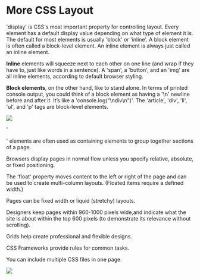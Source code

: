 # More CSS Layout

'display' is CSS's most important property for controlling layout. Every element has a default display value depending on what type of element it is. The default for most elements is usually 'block' or 'inline'. A block element is often called a block-level element. An inline element is always just called an inline element.

**Inline** elements will squeeze next to each other on one line (and wrap if they have to, just like words in a sentence). A 'span', a 'button', and an 'img' are all inline elements, according to default browser styling.

**Block elements**, on the other hand, like to stand alone. In terms of printed console output, you could think of a block element as having a '\n' newline before and after it. It’s like a 'console.log("\ndiv\n")'. The 'article', 'div', 'li', 'ul', and 'p' tags are block-level elements.

![](https://miro.medium.com/max/1024/1*XCZZZmhQN4rHLw2dW14BZQ.png)

 '<div>' elements are often used as containing elements to group together sections of a page.

 Browsers display pages in normal flow unless you specify relative,  absolute, or fixed positioning.

The 'float' property moves content to the left or right of the page and can be used to create multi-column layouts. (Floated items require a defined width.)


 Pages can be fixed width or liquid (stretchy) layouts.

Designers keep pages within 960-1000 pixels wide,and indicate what the site is about within the top 600 pixels (to demonstrate its relevance without scrolling).

Grids help create professional and flexible designs.

CSS Frameworks provide rules for common tasks.

You can include multiple CSS files in one page.

![](https://i.stack.imgur.com/mGTYI.png)
